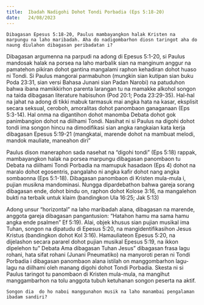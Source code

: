 ```yaml
---
title:  Ibadah Nadigohi Dohot Tondi Porbadia (Eps 5:18-20)
date:   24/08/2023
---
```


`Dibagasan Epesus 5:18-20, Paulus mambayangkon halak Kristen na marpungu na laho maribadah. Aha do nadigombarhon diosn taringot aha do naung diulahon dibagasan peribadatan i?`

Dibagasan argumenna na parpudi na adong di Epesus 5:1-20, si Paulus mandosak halak na porsea na laho marbalik sian na manginum anggur na pamatehon pikiran dohot gantina mangalami raphon kehadiran dohot huaso ni Tondi. Si Paulus mangorai parmabuhon (mungkin sian kutipan sian buku Poda 23:31, sian versi Bahasa Junani sian Padan Narobi) na patuduhon bahwa ibana mamikkirhon parenta larangan tu na mamakke alkohol songon na taida dibagasan literature habisuhon (Pod 20:1; Poda 23:29-35). Hal-hal na jahat na adong di tikki mabuk tarmasuk mai angka hata na kasar, eksplisit secara seksual, ceroboh, amoralitas dohot panombaon ganaganaan (Eps 5:3-14). Hal onma na digantihon dohot manomba Debata dohot gok panimbangion dohot na diilhami Tondi. Nasihat ni si Paulus na digohi dohot tondi ima songon hincu na dimodifikasi sian angka rangkaian kata kerja dibagasan Epesus 5:19-21 (mangkatai, marende dohot na mambuat melodi, mandok mauliate, maneahon diri”

Paulus dison maneraphon sada nasehat na “digohi tondi” (Eps 5:18) rappak, mambayangkon halak na porsea marpungu dibagasan panombaon tu Debata na diilhami Tondi Porbadia na mamupuk hasadaon (Eps 4) dohot na maralo dohot egosentris, pangalaho ni angka kafir dohot nang angka sombaonna (Eps 5:1-18). Dibagasan panombaon di Kristen mula-mula i, pujian musikna mandominasi. Nungga dipardebathon bahwa gareja sorang dibagasan ende, dohot bindu on, raphon dohot Kolose 3:16, na mangalehon bukti na terbaik untuk klaim (bandingkon Ula 16:25; Jak 5:13)

Adong unsur “horizontal” na laho maribadah alana, dibagasan na marende, anggota gareja dibagasan pangantusion: “Hatahon hamu ma sama hamu angka ende psalmen” Ef 5:19). Alai, objek khusus sian pujian musikal ima Tuhan, songon na dipatudu di Epesus 5:20, na mangidentifikasihon Jesus Kristus (bandingkon dohot Kol 3:16). Hamauliateon Epesus 5:20, na dijelashon secara pararel dohot pujian musikal Epesus 5:19, na ikkon dipelehon tu” Debata Ama dibagasan Tuhan Jesus” dibagasan frasa lagu rohani, hata sifat rohani (Junani Pneumatiko) na manyoroti peran ni Tondi Porbadia i dibagasan panombaon alana istilah on manggombarhon lagu-lagu na diilhami oleh manang digohi dohot Tondi Porbadia. Skesta ni si Paulus taringot tu panombaon di Kristen mula-mula, na mangihut manggambarhon na tolu anggota tubuh ketuhanan songon peserta na aktif.

`Songon dia  do ho naboi manggunahon musik na laho manambai pengalaman ibadam sandiri?`